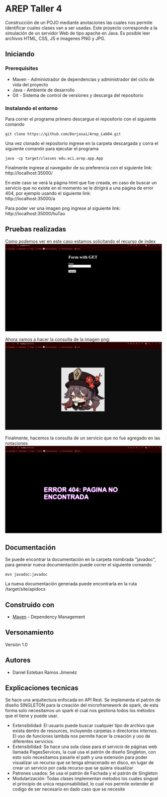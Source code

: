 # AREP Taller 4
Construcción de un POJO mediante anotaciones las cuales nos permite identificar cuales clases van a ser usadas.
Este proyecto corresponde a la simulación de un servidor Web de tipo apache en Java. Es posible leer archivos 
HTML, CSS, JS e imagenes PNG y JPG.

## Iniciando

### Prerequisites

- Maven - Administrador de dependencias y administrador del ciclo de vida del proyecto
- Java - Ambiente de desarrollo
-  Git - Sistema de control de versiones y descarga del repositorio

### Instalando el entorno

Para correr el programa primero descargue el repositorio con el siguiente comando
```
git clone https://github.com/Derjasai/Arep_Lab04.git
```

Una vez clonado el repositorio ingrese en la carpeta descargada y corra el siguiente comando para ejecutar el programa

```
java -cp target/classes edu.eci.arep.app.App
```

Finalmente ingrese al navegador de su preferencia con el siguiente link:  http://localhost:35000/

En este caso se verá la página html que fue creada, en caso de buscar un servicio que no existe en el momento se le dirigirá a una página de error 404, por ejemplo usando el siguiente link:  
http://localhost:35000/a

Para poder ver una imagen png ingrese al siguiente link:  http://localhost:35000/huTao

## Pruebas realizadas

Como podemos ver en este caso estamos solicitando el recurso de index
![img.png](img.png)

Ahora vamos a hacer la consulta de la imagen png:
![img_1.png](img_1.png)

Finalmente, hacemos la consulta de un servicio que no fue agregado en las notaciones
![img_2.png](img_2.png)

## Documentación

Se puede encontrar la documentación en la carpeta nombrada "javadoc", para generar nueva documentación puede correr el siguiente comando
```
mvn javadoc:javadoc
```
La nueva documentación generada puede encontrarla en la ruta /target/site/apidocs

## Construido con

* [Maven](https://maven.apache.org/) - Dependency Management

## Versonamiento

Versión 1.0

## Autores

* Daniel Esteban Ramos Jimenéz

## Explicaciones tecnicas

Se hace una arquitectura enfocada en API Rest. Se implementa el patrón de diseño SINGLETON para la creación del microframework de spark, de esta forma solo necesitamos un spark el cual nos gestiona todos los métodos que el tiene y puede usar.

- Extensibilidad: El usuario puede buscar cualquier tipo de archivo que exista dentro de resources, incluyendo carpetas o directorios internos. El uso de funciones lambda nos permite hacer la creación y uso de diferentes servicios.
- Extensibilidad: Se hace una sola clase para el servicio de páginas web llamada PagesServices, la cual usa el patrón de diseño Singleton, con esto solo necesitamos pasarle el path y una extensión para poder visualizar un recurso que se tenga almacenado en disco, en lugar de crear un servicio por cada recurso que se quiera visualizar 
- Patrones usados: Se usa el patrón de Fachada y el patrón de Singleton
- Modularización: Todas clases implementan metodos los cuales singuel el principio de unica responsabilidad, lo cual nos permite extender el codigo de ser necesario en dado caso que se necesite